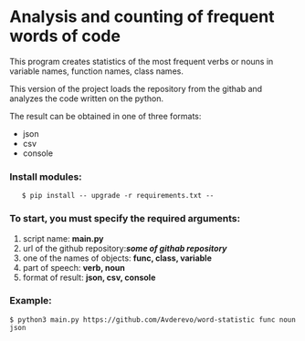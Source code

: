 # Analysis and counting of frequent words of code

This program creates statistics of the most frequent verbs or nouns in variable names, function names, class names.

This version of the project loads the repository from the githab and analyzes the code written on the python.

The result can be obtained in one of three formats:

 - json
 - csv
 - console


### Install modules:

``` 
   $ pip install -- upgrade -r requirements.txt --   
```


### To start, you must specify the required arguments:


1. script name: **main.py**
2. url of the github repository:***some of githab repository***
3. one of the names of objects: **func, class, variable**
4. part of speech: **verb, noun**
5. format of result: **json, csv, console**



### Example:

```
$ python3 main.py https://github.com/Avderevo/word-statistic func noun json
```

